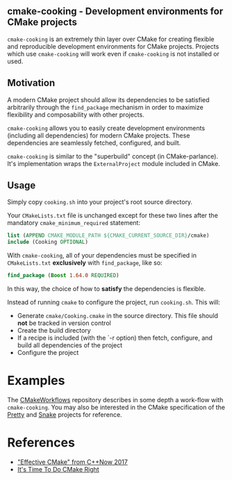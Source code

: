 cmake-cooking - Development environments for CMake projects
-----------------------------------------

`cmake-cooking` is an extremely thin layer over CMake for creating flexible and reproducible development environments for CMake projects. Projects which use `cmake-cooking` will work even if `cmake-cooking` is not installed or used.

## Motivation

A modern CMake project should allow its dependencies to be satisfied arbitrarily through the `find_package` mechanism in order to maximize flexibility and composability with other projects.

`cmake-cooking` allows you to easily create development environments (including all dependencies) for modern CMake projects. These dependencies are seamlessly fetched, configured, and built.

`cmake-cooking` is similar to the  "superbuild" concept (in CMake-parlance). It's implementation wraps the `ExternalProject` module included in CMake.

## Usage

Simply copy `cooking.sh` into your project's root source directory.

Your `CMakeLists.txt` file is unchanged except for these two lines after the mandatory `cmake_minimum_required` statement:

```CMake
list (APPEND CMAKE_MODULE_PATH ${CMAKE_CURRENT_SOURCE_DIR}/cmake)
include (Cooking OPTIONAL)
```

With `cmake-cooking`, all of your dependencies must be specified in `CMakeLists.txt` **exclusively** with `find_package`, like so:

```CMake
find_package (Boost 1.64.0 REQUIRED)
```

In this way, the choice of how to **satisfy** the dependencies is flexible.

Instead of running `cmake` to configure the project, run `cooking.sh`. This will:

 - Generate `cmake/Cooking.cmake` in the source directory. This file should **not** be tracked in version control
 - Create the build directory
 - If a recipe is included (with the `-r option) then fetch, configure, and build all dependencies of the project
 - Configure the project

# Examples

The [CMakeWorkflows](https://github.com/hakuch/CMakeWorkflows) repository describes in some depth a work-flow with `cmake-cooking`. You may also be interested in the CMake specification of the [Pretty](https://github.com/hakuch/Pretty) and [Snake](https://github.com/hakuch/Snake) projects for reference.

# References

- ["Effective CMake" from C++Now 2017](https://www.youtube.com/watch?v=bsXLMQ6WgIk)
- [It's Time To Do CMake Right](https://pabloariasal.github.io/2018/02/19/its-time-to-do-cmake-right/)

